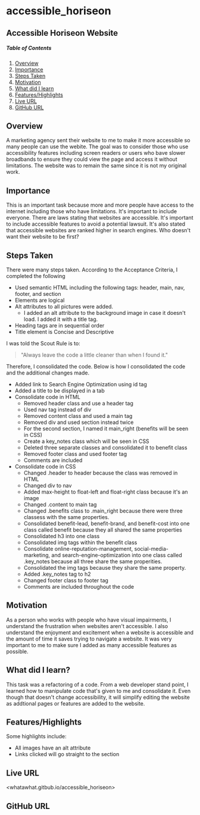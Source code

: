 # accessible_horiseon
## Accessible Horiseon Website
##### Table of Contents
1. [Overview](#overview)
2. [Importance](#importance)
3. [Steps Taken](#steps-taken)
4. [Motivation](#motivation)
5. [What did I learn](#what-did-i-learn)
6. [Features/Highlights](#features/highlights)
7. [Live URL](#live-url)
8. [GitHub URL](#github-url)

## Overview
A marketing agency sent their website to me to make it more accessible so many people can use the webite. The goal was to consider those who use accessibility features including screen readers or users who  bave slower broadbands to ensure they could view the page and access it without limitations. The website was to remain the same since it is not my original work. 

## Importance 
This is an important task because more and more people have access to the internet including those who have limitations. It's important to include everyone. There are laws stating that websites are accessible. It's important to include accessible features to avoid a potential lawsuit. It's also stated that accessible websites are ranked higher in search engines. Who doesn't want their website to be first?

## Steps Taken
There were many steps taken. According to the Acceptance Criteria, I completed the following
* Used semantic HTML including the following tags: header, main, nav, footer, and section
* Elements are logical
* Alt attributes to all pictures were added.
  * I added an alt attribute to the background image in case it doesn't load. I added it with a title tag.
* Heading tags are in sequential order
* Title element is Concise and Descriptive

I was told the Scout Rule is to:
>"Always leave the code a little cleaner than when I found it."

Therefore, I consolidated the code. Below is how I consolidated the code and the additional changes made.
* Added link to Search Engine Optimization using id tag
* Added a title to be displayed in a tab
* Consolidate code in HTML
  * Removed header class and use a header tag
  * Used nav tag instead of div
  * Removed content class and used a main tag
  * Removed div and used section instead twice
  * For the second section, I named it main_right (benefits will be seen in CSS)
  * Create a key_notes class which will be seen in CSS
  * Deleted three separate classes and consolidated it to benefit class
  * Removed footer class and used footer tag
  * Comments are included
* Consolidate code in CSS
  * Changed .header to header because the class was removed in HTML
  * Changed div to nav 
  * Added max-height to float-left and float-right class because it's an image
  * Changed .content to main tag
  * Changed .benefits class to .main_right because there were three classess with the same properties.
  * Consolidated benefit-lead, benefit-brand, and benefit-cost into one class called benefit because they all shared the same properties
  * Consolidated h3 into one class
  * Consolidated img tags within the benefit class 
  * Consolidate online-reputation-management, social-media-marketing, and search-engine-optimization into one class called .key_notes because all three share the same properities.
  * Consolidated the img tags because they share the same property.
  * Added .key_notes tag to h2
  * Changed footer class to footer tag
  * Comments are included throughout the code

## Motivation
As a person who works with people who have visual impairments, I understand the frustration when websites aren't accessible. I also understand the enjoyment and excitement when a website is accessible and the amount of time it saves trying to navigate a website. It was very important to me to make sure I added as many accessible features as possible.

## What did I learn?
This task was a refactoring of a code. From a web developer stand point, I learned how to manipulate code that's given to me and consolidate it. Even though that doesn't change accessibility, it will simplify editing the website as addtional pages or features are added to the website.

## Features/Highlights
Some highlights include:
* All images have an alt attribute
* Links clicked will go straight to the section

## Live URL
<whatawhat.gitbub.io/accessible_horiseon>

## GitHub URL

